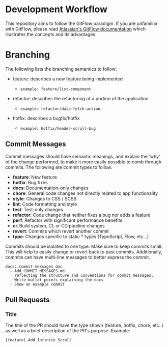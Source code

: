 # Development Workflow

This repository aims to follow the GitFlow paradigm. If you are unfamiliar with GitFlow, please read [Atlassian's GitFlow documentation](https://www.atlassian.com/git/tutorials/comparing-workflows/gitflow-workflow) which illustrates the concepts and its advantages.

# Branching

The following lists the branching semantics to follow:
  * feature: describes a new feature being implemented
    * `example: feature/list-component`

  * refactor: describes the refactoring of a portion of the application
    * `example: refactor/data-fetch-action`

  * hotfix: describes a bugfix/hotfix
    * `example: hotfix/header-scroll-bug`

## Commit Messages

Commit messages should have semantic meanings, and explain the 'why' of the change performed, to make it more easily possible to comb through commits. The following are commit types to follow.

* **feature**: New feature
* **hotfix**: Bug fixes
* **docs**: Documentation-only changes
* **chore**: General code changes not directly related to app functionality
* **style**: Changes to CSS / SCSS
* **lint**: Code formatting and style
* **test**: Test-only changes
* **refactor**: Code change that neither fixes a bug nor adds a feature
* **perf**: Refactor with significant performance benefits
* **ci**: Build system, CI, or CD pipeline changes
* **revert**: Commits which revert another commit
* **type**: Changes specific to static * types (TypeScript, Flow, etc...)

Commits should be isolated to one type. Make sure to keep commits small. This will help to easily change or revert back to past commits. Additionally, commits can have multi-line messages to better express the commit.

```
docs: commit messages doc
  - Add COMMIT_MESSAGES.md
    reflecting the structure and conventions for commit messages.
  - Write bullet points explaining the docs
  - Show an example commit
```

## Pull Requests

### Title

The title of the PR should have the type shown (feature, hotfix, chore, etc..) as well as a brief description of the PR's purpose. Example:

`[feature] Add Infinite Scroll`
